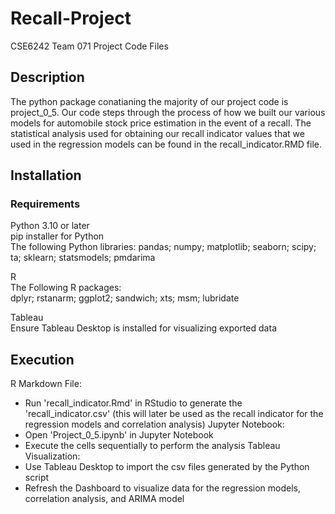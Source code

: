 # Recall-Project
CSE6242 Team 071 Project Code Files

## Description
The python package conatianing the majority of our project code is project_0_5. Our code steps through the process of how we built our various models for automobile stock price estimation in the event of a recall. The statistical analysis used for obtaining our recall indicator values that we used in the regression models can be found in the recall_indicator.RMD file.

## Installation
### Requirements
Python 3.10 or later  
pip installer for Python  
The following Python libraries: pandas; numpy; matplotlib; seaborn; scipy; ta; sklearn; statsmodels; pmdarima

R  
The Following R packages:  
dplyr; rstanarm; ggplot2; sandwich; xts; msm; lubridate

Tableau  
Ensure Tableau Desktop is installed for visualizing exported data

## Execution
R Markdown File:
  * Run 'recall_indicator.Rmd' in RStudio to generate the 'recall_indicator.csv' (this will later be used as the recall indicator for the regression models and correlation analysis)
Jupyter Notebook:
  * Open 'Project_0_5.ipynb' in Jupyter Notebook
  * Execute the cells sequentially to perform the analysis
Tableau Visualization:
  * Use Tableau Desktop to import the csv files generated by the Python script
  * Refresh the Dashboard to visualize data for the regression models, correlation analysis, and ARIMA model
